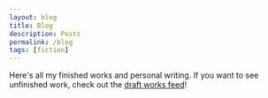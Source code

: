 ```yaml
---
layout: blog
title: Blog
description: Posts
permalink: /blog
tags: [fiction]
---
```


Here's all my finished works and personal writing. If you want to see unfinished work, check out the [draft works feed](https://anneimation.com/tagged/draft/)!